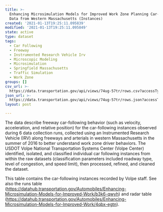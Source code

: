 ```yaml
---
title: >-
  Enhancing Microsimulation Models for Improved Work Zone Planning Car-Following
  Data from Western Massachusetts (Instances)
created: '2021-01-13T19:25:11.095839'
modified: '2021-01-13T19:25:11.095849'
state: active
type: dataset
tags:
  - Car Following
  - Freeway
  - Instrumented Research Vehicle Irv
  - Microscopic Modeling
  - Microsimulation
  - Springfield Massachusetts
  - Traffic Simulation
  - Work Zone
groups: []
csv_url: >-
  https://data.transportation.gov/api/views/74ug-57tr/rows.csv?accessType=DOWNLOAD
json_url: >-
  https://data.transportation.gov/api/views/74ug-57tr/rows.json?accessType=DOWNLOAD
layout: post

---
```

The data describe freeway car-following behavior (such as velocity, acceleration, and relative position) for the car-following instances observed during 6 data collection runs, collected using an Instrumented Research Vehicle (IRV) along freeways and arterials in western Massachusetts in the summer of 2016 to better understand work zone driver behaviors. The USDOT Volpe National Transportation Systems Center (Volpe Center) identified, isolated, and classified individual car following instances from within the raw datasets (classification parameters included roadway type, level of congestion, and speed limit), then processed, refined, and cleaned the dataset.

This table contains the car-following instances recorded by Volpe staff. See also the runs table (https://datahub.transportation.gov/Automobiles/Enhancing-Microsimulation-Models-for-Improved-Work/b3k6-qwyh) and radar table (https://datahub.transportation.gov/Automobiles/Enhancing-Microsimulation-Models-for-Improved-Work/4qbx-egtn).
